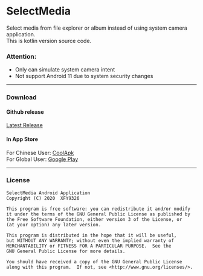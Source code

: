 # SelectMedia
Select media from file explorer or album instead of using system camera application.  
This is kotlin version source code.  
  
### Attention: 
- Only can simulate system camera intent
- Not support Android 11 due to system security changes

-----  

### Download

#### Github release
[Latest Release](https://github.com/XFY9326/SelectMedia/releases/latest)

#### In App Store
For Chinese User:  [CoolApk](https://www.coolapk.com/apk/163965)  
For Global User:  [Google Play](https://play.google.com/store/apps/details?id=tool.xfy9326.selectmedia)  

-----  

### License

    SelectMedia Android Application
    Copyright (C) 2020  XFY9326

    This program is free software: you can redistribute it and/or modify
    it under the terms of the GNU General Public License as published by
    the Free Software Foundation, either version 3 of the License, or
    (at your option) any later version.

    This program is distributed in the hope that it will be useful,
    but WITHOUT ANY WARRANTY; without even the implied warranty of
    MERCHANTABILITY or FITNESS FOR A PARTICULAR PURPOSE.  See the
    GNU General Public License for more details.

    You should have received a copy of the GNU General Public License
    along with this program.  If not, see <http://www.gnu.org/licenses/>.
